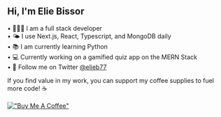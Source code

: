 ## Hi, I'm Elie Bissor

• 👨🏻‍💻 I am a full stack developer <br>
• 🌤️ I use Next.js, React, Typescript, and MongoDB daily <br>
• 📚 I am currently learning Python <br>
• 💻 Currently working on a gamified quiz app on the MERN Stack <br>
• 📱 Follow me on Twitter [@elieb77](https://twitter.com/elieB77) <br>

If you find value in my work, you can support my coffee supplies to fuel more code! ☕️<br><br>
[!["Buy Me A Coffee"](https://www.buymeacoffee.com/assets/img/custom_images/orange_img.png)](https://buymeacoffee.com/elieb77)

